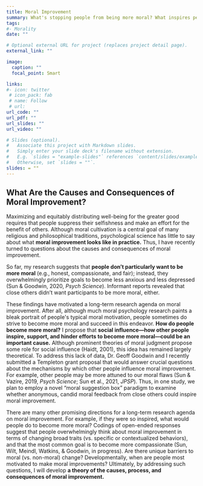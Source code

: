 ```yaml
---
title: Moral Improvement
summary: What's stopping people from being more moral? What inspires people to become more moral?
tags:
#- Morality
date: ""

# Optional external URL for project (replaces project detail page).
external_link: ""

image:
  caption: ""
  focal_point: Smart

links:
#- icon: twitter
 # icon_pack: fab
 # name: Follow
 # url: 
url_code: ""
url_pdf: ""
url_slides: ""
url_video: ""

# Slides (optional).
#   Associate this project with Markdown slides.
#   Simply enter your slide deck's filename without extension.
#   E.g. `slides = "example-slides"` references `content/slides/example-slides.md`.
#   Otherwise, set `slides = ""`.
slides: = ""
---
```


## What Are the Causes and Consequences of Moral Improvement?

Maximizing and equitably distributing well-being for the greater good requires that people suppress their selfishness and make an effort for the benefit of others. Although moral cultivation is a central goal of many religious and philosophical traditions, psychological science has little to say about what **moral improvement looks like in practice.** Thus, I have recently turned to questions about the causes and consequences of moral improvement.

So far, my research suggests that **people don’t particularly want to be more moral** (e.g., honest, compassionate, and fair); instead, they overwhelmingly prioritize goals to become less anxious and less depressed (Sun & Goodwin, 2020, *Psych Science*). Informant reports revealed that close others didn’t want participants to be more moral, either.

These findings have motivated a long-term research agenda on moral improvement. After all, although much moral psychology research paints a bleak portrait of people's typical moral motivation, people sometimes do strive to become more moral and succeed in this endeavor. **How do people become more moral?** I propose that **social influence—how other people inspire, support, and hinder efforts to become more moral—could be an important cause.** Although prominent theories of moral judgment propose some role for social influence (Haidt, 2001), this idea has remained largely theoretical. To address this lack of data, Dr. Geoff Goodwin and I recently submitted a Templeton grant proposal that would answer crucial questions about the mechanisms by which other people influence moral improvement. For example, other people may be more attuned to our moral flaws (Sun & Vazire, 2019, *Psych Science*; Sun et al., 2021, *JPSP*). Thus, in one study, we plan to employ a novel “moral suggestion box” paradigm to examine whether anonymous, candid moral feedback from close others could inspire moral improvement.

There are many other promising directions for a long-term research agenda on moral improvement. For example, if they were so inspired, what would people do to become more moral? Codings of open-ended responses suggest that people overwhelmingly think about moral improvement in terms of changing broad traits (vs. specific or contextualized behaviors), and that the most common goal is to become more compassionate (Sun, Wilt, Meindl, Watkins, & Goodwin, in progress). Are there unique barriers to moral (vs. non-moral) change? Developmentally, when are people most motivated to make moral improvements? Ultimately, by addressing such questions, I will develop **a theory of the causes, process, and consequences of moral improvement.**